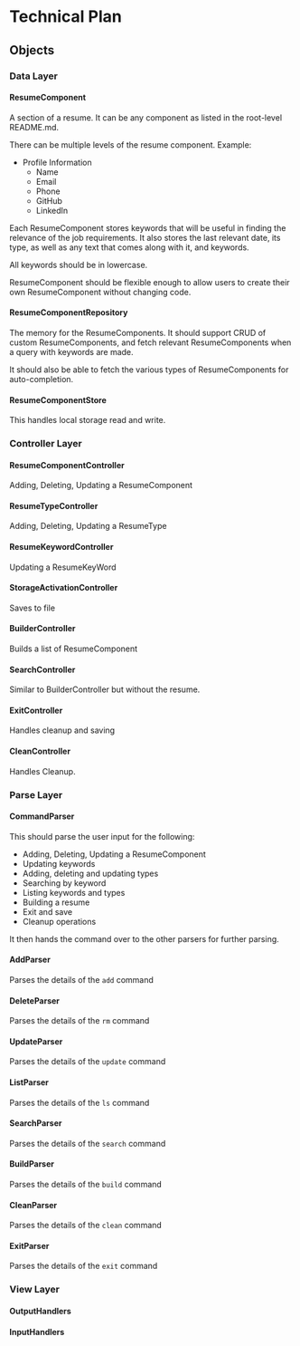 # Technical Plan

## Objects

### Data Layer
#### ResumeComponent
A section of a resume. It can be any component as listed in the root-level README.md. 

There can be multiple levels of the resume component. Example:
- Profile Information
  - Name
  - Email
  - Phone
  - GitHub
  - LinkedIn

Each ResumeComponent stores keywords that will be useful in finding the relevance of the job requirements. It also stores the last relevant date, its type, as well as any text that comes along with it, and keywords.

All keywords should be in lowercase.

ResumeComponent should be flexible enough to allow users to create their own ResumeComponent without changing code. 

#### ResumeComponentRepository
The memory for the ResumeComponents. It should support CRUD of custom ResumeComponents, and fetch relevant ResumeComponents when a query with keywords are made.

It should also be able to fetch the various types of ResumeComponents for auto-completion.

#### ResumeComponentStore
This handles local storage read and write.

### Controller Layer

#### ResumeComponentController
Adding, Deleting, Updating a ResumeComponent

#### ResumeTypeController
Adding, Deleting, Updating a ResumeType

#### ResumeKeywordController
Updating a ResumeKeyWord

#### StorageActivationController
Saves to file

#### BuilderController
Builds a list of ResumeComponent

#### SearchController
Similar to BuilderController but without the resume.

#### ExitController
Handles cleanup and saving

#### CleanController
Handles Cleanup.

### Parse Layer

#### CommandParser
This should parse the user input for the following:
- Adding, Deleting, Updating a ResumeComponent
- Updating keywords
- Adding, deleting and updating types
- Searching by keyword
- Listing keywords and types
- Building a resume
- Exit and save
- Cleanup operations


It then hands the command over to the other parsers for further parsing.

#### AddParser
Parses the details of the `add` command

#### DeleteParser
Parses the details of the `rm` command

#### UpdateParser
Parses the details of the `update` command

#### ListParser
Parses the details of the `ls` command

#### SearchParser
Parses the details of the `search` command

#### BuildParser
Parses the details of the `build` command

#### CleanParser
Parses the details of the `clean` command

#### ExitParser
Parses the details of the `exit` command

### View Layer

#### OutputHandlers

#### InputHandlers